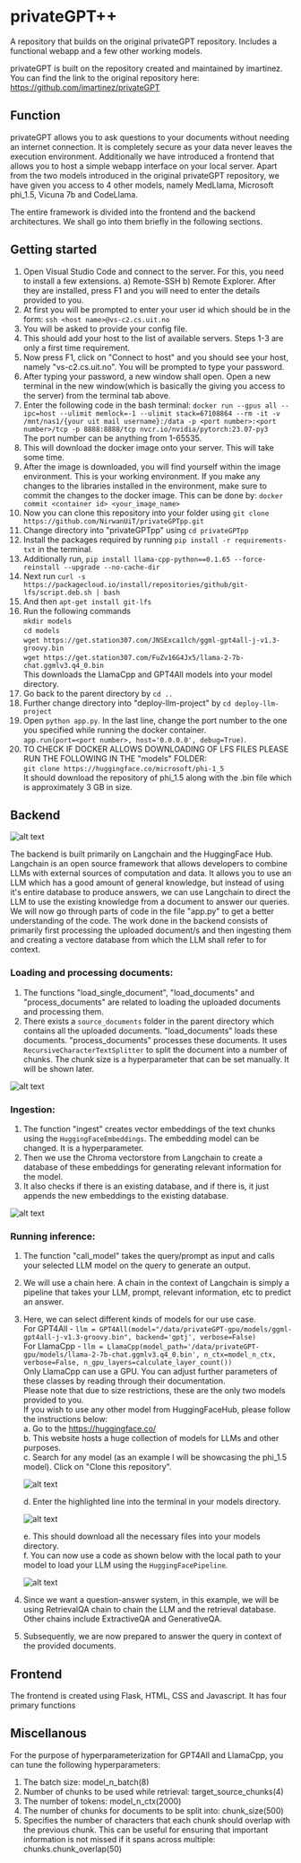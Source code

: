 # privateGPT++
A repository that builds on the original privateGPT repository. Includes a functional webapp and a few other working models.

privateGPT is built on the repository created and maintained by imartinez. You can find the link to the original repository here: https://github.com/imartinez/privateGPT

## Function
privateGPT allows you to ask questions to your documents without needing an internet connection. It is completely secure as your data never leaves the execution environment.
Additionally we have introduced a frontend that allows you to host a simple webapp interface on your local server. 
Apart from the two models introduced in the original privateGPT repository, we have given you access to 4 other models, namely MedLlama, Microsoft phi_1.5, Vicuna 7b and CodeLlama.

The entire framework is divided into the frontend and the backend architectures. We shall go into them briefly in the following sections.

## Getting started

1. Open Visual Studio Code and connect to the server. For this, you need to install a few extensions. a) Remote-SSH b) Remote Explorer. After they are installed, press F1 and you will need to enter the details provided to you.
2. At first you will be prompted to enter your user id which should be in the form: ```ssh <host name>@vs-c2.cs.uit.no```
3. You will be asked to provide your config file.
4. This should add your host to the list of available servers. Steps 1-3 are only a first time requirement.
5. Now press F1, click on "Connect to host" and you should see your host, namely "vs-c2.cs.uit.no". You will be prompted to type your password.
6. After typing your password, a new window shall open. Open a new terminal in the new window(which is basically the giving you access to the server) from the terminal tab above.
7. Enter the following code in the bash terminal: ```docker run --gpus all --ipc=host --ulimit memlock=-1 --ulimit stack=67108864 --rm -it -v /mnt/nas1/{your uit mail username}:/data -p <port number>:<port number>/tcp -p 8888:8888/tcp nvcr.io/nvidia/pytorch:23.07-py3```<br>
The port number can be anything from 1-65535.
8. This will download the docker image onto your server. This will take some time.
9. After the image is downloaded, you will find yourself within the image environment. This is your working environment. If you make any changes to the libraries installed in the environment, make sure to commit the changes to the docker image. This can be done by: ```docker commit <container id> <your_image_name>```
10. Now you can clone this repository into your folder using ```git clone https://github.com/NirwanUiT/privateGPTpp.git```
11. Change directory into "privateGPTpp" using ```cd privateGPTpp```
12. Install the packages required by running ```pip install -r requirements-txt``` in the terminal.
13. Additionally run, ```pip install llama-cpp-python==0.1.65 --force-reinstall --upgrade --no-cache-dir```
14. Next run ```curl -s https://packagecloud.io/install/repositories/github/git-lfs/script.deb.sh | bash```
15. And then ```apt-get install git-lfs```
16. Run the following commands<br>
   ```mkdir models```<br>
   ```cd models```<br>
   ```wget https://get.station307.com/JNSExca1lch/ggml-gpt4all-j-v1.3-groovy.bin```<br>
   ```wget https://get.station307.com/FuZv16G4Jx5/llama-2-7b-chat.ggmlv3.q4_0.bin```<br>
   This downloads the LlamaCpp and GPT4All models into your model directory.
17. Go back to the parent directory by ```cd ..```
18. Further change directory into "deploy-llm-project" by ```cd deploy-llm-project```
19. Open ```python app.py```. In the last line, change the port number to the one you specified while running the docker container.<br>
```app.run(port=<port number>, host='0.0.0.0', debug=True)```.
20. TO CHECK IF DOCKER ALLOWS DOWNLOADING OF LFS FILES PLEASE RUN THE FOLLOWING IN THE "models" FOLDER:
    <br>
    ```git clone https://huggingface.co/microsoft/phi-1_5```
    <br>
    It should download the repository of phi_1.5 along with the .bin file which is approximately 3 GB in size.

## Backend

![alt text](https://github.com/NirwanUiT/privateGPTpp/blob/master/Flowchart.png?raw=true)

The backend is built primarily on Langchain and the HuggingFace Hub.
Langchain is an open source framework that allows developers to combine LLMs with external sources of computation and data.
It allows you to use an LLM which has a good amount of general knowledge, but instead of using it's entire database to produce answers, we can use Langchain to direct the LLM to use the existing knowledge from a document to answer our queries. 
We will now go through parts of code in the file "app.py" to get a better understanding of the code.
The work done in the backend consists of primarily first processing the uploaded document/s and then ingesting them and creating a vectore database from which the LLM shall refer to for context.

### Loading and processing documents:
1. The functions "load_single_document", "load_documents" and "process_documents" are related to loading the uploaded documents and processing them.
2. There exists a ```source_documents``` folder in the parent directory which contains all the uploaded documents. "load_documents" loads these documents. "process_documents" processes these documents. It uses ```RecursiveCharacterTextSplitter``` to split the document into a number of chunks. The chunk size is a hyperparameter that can be set manually. It will be shown later.<br>

![alt text](https://github.com/NirwanUiT/privateGPTpp/blob/master/text_splitter.png?raw=true)

### Ingestion:
1. The function "ingest" creates vector embeddings of the text chunks using the ```HuggingFaceEmbeddings```. The embedding model can be changed. It is a hyperparameter.
2. Then we use the Chroma vectorstore from Langchain to create a database of these embeddings for generating relevant information for the model.
3. It also checks if there is an existing database, and if there is, it just appends the new embeddings to the existing database.
   
![alt text](https://github.com/NirwanUiT/privateGPTpp/blob/master/ingest.png?raw=true)

### Running inference:
1. The function "call_model" takes the query/prompt as input and calls your selected LLM model on the query to generate an output.
2. We will use a chain here. A chain in the context of Langchain is simply a pipeline that takes your LLM, prompt, relevant information, etc to predict an answer.
3. Here, we can select different kinds of models for our use case.<br>
   For GPT4All - ```llm = GPT4All(model="/data/privateGPT-gpu/models/ggml-gpt4all-j-v1.3-groovy.bin", backend='gptj', verbose=False)```<br>
   For LlamaCpp - ```llm = LlamaCpp(model_path='/data/privateGPT-gpu/models/llama-2-7b-chat.ggmlv3.q4_0.bin', n_ctx=model_n_ctx, verbose=False, n_gpu_layers=calculate_layer_count())```<br>
   Only LlamaCpp can use a GPU. You can adjust further parameters of these classes by reading through their documentation.<br>
   Please note that due to size restrictions, these are the only two models provided to you.<br>
   If you wish to use any other model from HuggingFaceHub, please follow the instructions below:<br>
   a. Go to the https://huggingface.co/<br>
   b. This website hosts a huge collection of models for LLMs and other purposes.<br>
   c. Search for any model (as an example I will be showcasing the phi_1.5 model). Click on "Clone this repository".<br>
   
   ![alt text](https://github.com/NirwanUiT/privateGPTpp/blob/master/huggingface_phi_clone.png?raw=true)<br>
   
   d. Enter the highlighted line into the terminal in your models directory.<br>
   
   ![alt text](https://github.com/NirwanUiT/privateGPTpp/blob/master/clone_huggingface_model.png?raw=true)<br>
   
   e. This should download all the necessary files into your models directory.<br>
   f. You can now use a code as shown below with the local path to your model to load your LLM using the ```HuggingFacePipeline```.
   
   ![alt text](https://github.com/NirwanUiT/privateGPTpp/blob/master/HuggingFacePipeline.png?raw=true)<br>
   
5. Since we want a question-answer system, in this example, we will be using RetrievalQA chain to chain the LLM and the retrieval database. Other chains include ExtractiveQA and GenerativeQA.<br>
6. Subsequently, we are now prepared to answer the query in context of the provided documents.

## Frontend

The frontend is created using Flask, HTML, CSS and Javascript.
It has four primary functions

## Miscellanous

For the purpose of hyperparameterization for GPT4All and LlamaCpp, you can tune the following hyperparameters:
1. The batch size: model_n_batch(8)
2. Number of chunks to be used while retrieval: target_source_chunks(4)
3. The number of tokens: model_n_ctx(2000)
4. The number of chunks for documents to be split into: chunk_size(500)
5. Specifies the number of characters that each chunk should overlap with the previous chunk. This can be useful for ensuring that important information is not missed if it spans across multiple: chunks.chunk_overlap(50)
